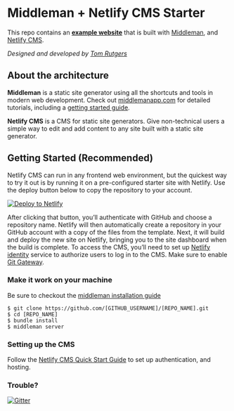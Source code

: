 # Middleman + Netlify CMS Starter

This repo contains an **[example website](https://middleman-netlify-cms.netlify.com/)** that is built with [Middleman](https://www.middlemanapp.com/), and [Netlify CMS](https://www.netlifycms.org). 

*Designed and developed by [Tom Rutgers](https://www.tomrutgers.nl/)*

## About the architecture

**Middleman** is a static site generator using all the shortcuts and tools in modern web development. Check out [middlemanapp.com](http://middlemanapp.com/) for detailed tutorials, including a [getting started guide](http://middlemanapp.com/basics/getting-started/).

**Netlify CMS** is a CMS for static site generators. Give non-technical users a simple way to edit and add content to any site built with a static site generator. 

## Getting Started (Recommended)

Netlify CMS can run in any frontend web environment, but the quickest way to try it out is by running it on a pre-configured starter site with Netlify. Use the deploy button below to copy the repository to your account.

<a href="https://app.netlify.com/start/deploy?repository=https://github.com/tomrutgers/middleman-starter-netlify-cms&amp;stack=cms"><img src="https://www.netlify.com/img/deploy/button.svg" alt="Deploy to Netlify"></a>

After clicking that button, you’ll authenticate with GitHub and choose a repository name. Netlify will then automatically create a repository in your GitHub account with a copy of the files from the template. Next, it will build and deploy the new site on Netlify, bringing you to the site dashboard when the build is complete. To access the CMS, you’ll need to set up [Netlify identity](https://www.netlify.com/docs/identity/) service to authorize users to log in to the CMS. Make sure to enable [Git Gateway](https://www.netlify.com/docs/git-gateway/).

### Make it work on your machine

Be sure to checkout the [middleman installation guide](https://middlemanapp.com/basics/install/) 
```
$ git clone https://github.com/[GITHUB_USERNAME]/[REPO_NAME].git
$ cd [REPO_NAME]
$ bundle install
$ middleman server
```

### Setting up the CMS
Follow the [Netlify CMS Quick Start Guide](https://www.netlifycms.org/docs/quick-start/#authentication) to set up authentication, and hosting.

### Trouble?
[![Gitter](https://badges.gitter.im/netlify/netlify.svg)](https://gitter.im/netlify/NetlifyCMS)
